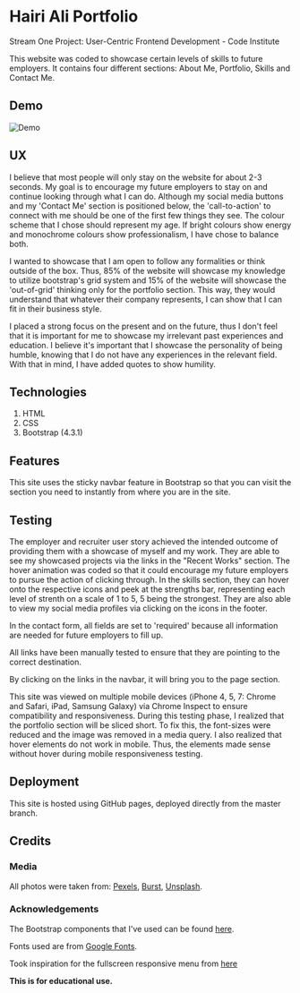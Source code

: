 # Hairi Ali Portfolio
Stream One Project: User-Centric Frontend Development - Code Institute 

This website was coded to showcase certain levels of skills to future employers. 
It contains four different sections: About Me, Portfolio, Skills and Contact Me.


## Demo
![Demo](https://github.com/haiieyes/resume/raw/master/images/mockup.png "Demo")


## UX
I believe that most people will only stay on the website for about 2-3 seconds. 
My goal is to encourage my future employers to stay on and continue looking through what I can do.
Although my social media buttons and my 'Contact Me' section is positioned below, the 'call-to-action' to connect with me should be one of the first few things they see.
The colour scheme that I chose should represent my age. If bright colours show energy and monochrome colours show professionalism, 
I have chose to balance both.

I wanted to showcase that I am open to follow any formalities or think outside of the box.
Thus, 85% of the website will showcase my knowledge to utilize bootstrap's grid system 
and 15% of the website will showcase the 'out-of-grid' thinking only for the portfolio section.
This way, they would understand that whatever their company represents, I can show that I can fit in their business style. 

I placed a strong focus on the present and on the future, thus I don't feel that it is important for me to showcase my irrelevant past experiences and education. 
I believe it's important that I showcase the personality of being humble, knowing that I do not have any experiences in the relevant field.
With that in mind, I have added quotes to show humility.


## Technologies
1. HTML
2. CSS
3. Bootstrap (4.3.1)


## Features
This site uses the sticky navbar feature in Bootstrap so that you can visit the section you need to instantly from where you are in the site. 


## Testing
The employer and recruiter user story achieved the intended outcome of providing them with a showcase of myself and my work. 
They are able to see my showcased projects via the links in the "Recent Works" section. 
The hover animation was coded so that it could encourage my future employers to pursue the action of clicking through.
In the skills section, they can hover onto the respective icons and peek at the strengths bar, representing each level of strenth on a scale of 1 to 5, 5 being the strongest.
They are also able to view my social media profiles via clicking on the icons in the footer. 

In the contact form, all fields are set to 'required' because all information are needed for future employers to fill up.

All links have been manually tested to ensure that they are pointing to the correct destination.

By clicking on the links in the navbar, it will bring you to the page section. 

This site was viewed on multiple mobile devices (iPhone 4, 5, 7: Chrome and Safari, iPad, Samsung Galaxy) via Chrome Inspect to ensure compatibility and responsiveness. 
During this testing phase, I realized that the portfolio section will be sliced short.
To fix this, the font-sizes were reduced and the image was removed in a media query.
I also realized that hover elements do not work in mobile. Thus, the elements made sense without hover during mobile responsiveness testing.


## Deployment
This site is hosted using GitHub pages, deployed directly from the master branch.

## Credits

### Media
All photos were taken from: 
[Pexels](https://www.pexels.com/),
[Burst](https://www.burst.shopify.com/),
[Unsplash](https://www.unsplash.com).

### Acknowledgements
The Bootstrap components that I've used can be found [here](https://www.getbootstrap.com/docs/4.0/components/).

Fonts used are from [Google Fonts](https://fonts.google.com).

Took inspiration for the fullscreen responsive menu from [here](https://mdbootstrap.com/snippets/jquery/marta-szymanska/766671)

**This is for educational use.** 
